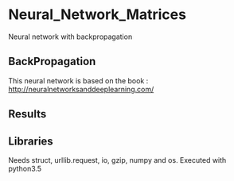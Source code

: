# Neural_Network_Matrices
Neural network with backpropagation

## BackPropagation
This neural network is based on the book : http://neuralnetworksanddeeplearning.com/

## Results

## Libraries
Needs struct, urllib.request, io, gzip, numpy and os. Executed with python3.5
